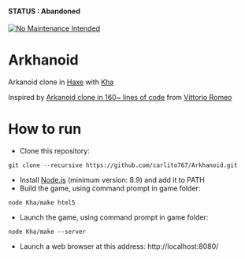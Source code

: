 #### STATUS : Abandoned

[![No Maintenance Intended](http://unmaintained.tech/badge.svg)](http://unmaintained.tech/)

# Arkhanoid

Arkanoid clone in [Haxe](https://haxe.org/) with [Kha](http://kha.tech/)

Inspired by [Arkanoid clone in 160~ lines of code](https://www.youtube.com/watch?v=_4K3tsKa1Uc) from [Vittorio Romeo](https://vittorioromeo.info/)

# How to run

* Clone this repository:
```
git clone --recursive https://github.com/carlito767/Arkhanoid.git
```
* Install [Node.js](https://nodejs.org/) (minimum version: 8.9) and add it to PATH
* Build the game, using command prompt in game folder:

```
node Kha/make html5
```

* Launch the game, using command prompt in game folder:

```
node Kha/make --server
```

* Launch a web browser at this address: http://localhost:8080/
